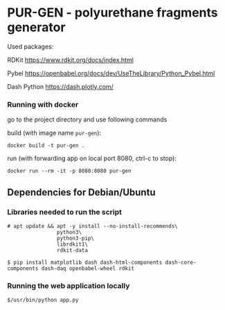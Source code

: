 # PUR-GEN - polyurethane fragments generator
Used packages:

RDKit https://www.rdkit.org/docs/index.html

Pybel https://openbabel.org/docs/dev/UseTheLibrary/Python_Pybel.html

Dash Python https://dash.plotly.com/


### Running with docker

go to the project directory and use following commands

build (with image name `pur-gen`):
```
docker build -t pur-gen .
```

run (with forwarding app on local port 8080, ctrl-c to stop):
```
docker run --rm -it -p 8080:8080 pur-gen
```

## Dependencies for Debian/Ubuntu
### Libraries needed to run the script
```
# apt update && apt -y install --no-install-recommends\
                python3\
                python3-pip\
                librdkit1\
                rdkit-data

$ pip install matplotlib dash dash-html-components dash-core-components dash-daq openbabel-wheel rdkit

```
### Running the web application locally
```
$/usr/bin/python app.py
```
